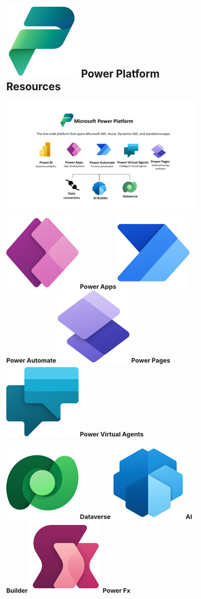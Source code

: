 # ![Power Platform](https://github.com/powerplatform-partner/.github/blob/main/profile/images/PowerPlatform_scalable.svg) Power Platform Resources

![Power Platform Diagram](https://github.com/powerplatform-partner/.github/blob/main/profile/images/pp_image.png)

### ![Power Apps](https://github.com/powerplatform-partner/.github/blob/main/profile/images/PowerApps_scalable.svg) Power Apps ![Power Automate](https://github.com/powerplatform-partner/.github/blob/main/profile/images/PowerAutomate_scalable.svg) Power Automate ![Power Pages](https://github.com/powerplatform-partner/.github/blob/main/profile/images/PowerPages_scalable.svg) Power Pages ![Power Virtual Agents](https://github.com/powerplatform-partner/.github/blob/main/profile/images/PowerVirtualAgents_scalable.svg) Power Virtual Agents

### ![Dataverse](https://github.com/powerplatform-partner/.github/blob/main/profile/images/Dataverse_scalable.svg) Dataverse ![AI Builder](https://github.com/powerplatform-partner/.github/blob/main/profile/images/AIBuilder_scalable.svg) AI Builder ![Power Fx](https://github.com/powerplatform-partner/.github/blob/main/profile/images/PowerFx_scalable.svg) Power Fx

